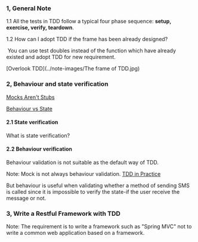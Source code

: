 ### 1, General Note

1.1 All the tests in TDD follow a typical four phase sequence: **setup, exercise, verify, teardown**.

1.2 How can I adopt TDD if the frame has been already designed? 

​	  You can use test doubles instead of the function which have already existed and adopt TDD for new   requirement.

[Overlook TDD](../note-images/The frame of TDD.jpg)

### 2,  Behaviour and state verification

 [Mocks Aren't Stubs](https://martinfowler.com/articles/mocksArentStubs.html)

 [Behaviour vs State](https://coderstower.com/2019/09/24/unit-testing-behavior-vs-state/)

#### 2.1 State verification

What is state verification?



#### 2.2 Behaviour verification

Behaviour validation is not suitable as the default way of TDD. 

Note: Mock is not always behaviour validation.   [TDD in Practice](https://time.geekbang.org/column/article/496698)

But behaviour is useful when validating whether a method of sending SMS is called since it is impossible to verify the state-if the user receive the message or not. 



### 3, Write a Restful Framework with TDD

Note: The requirement is to write a framework such as "Spring MVC" not to  write a common web application based on a framework. 

